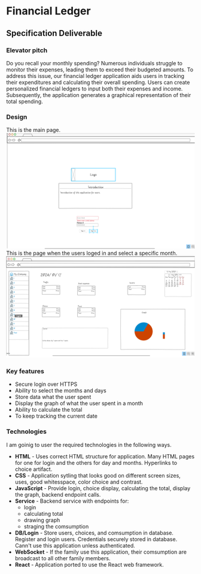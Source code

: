# Financial Ledger

## Specification Deliverable

### Elevator pitch

Do you recall your monthly spending? Numerous individuals struggle to monitor their expenses, leading them to exceed their budgeted amounts. To address this issue, our financial ledger application aids users in tracking their expenditures and calculating their overall spending. Users can create personalized financial ledgers to input both their expenses and income. Subsequently, the application generates a graphical representation of their total spending.
### Design
This is the main page.
<br>
![Main page of this application](/main.png)
<br>
This is the page when the users loged in and select a specific month.
<br>
![Page1 of this application](/page1.png)

### Key features

* Secure login over HTTPS
* Ability to select the months and days
* Store data what the user spent
* Display the graph of what the user spent in a month
* Ability to calculate the total
* To keep tracking the current date

### Technologies

I am goinig to user the required technologies in the following ways.

* **HTML** - Uses correct HTML structure for application. Many HTML pages for one for login and the others for day and months. Hyperlinks to choice artifact.
* **CSS** - Application sytling that looks good on different screen sizes, uses, good whitesspace, color choice and contrast.
* **JavaScript** - Provide login, choice display, calculating the total, display the graph, backend endpoint calls.
* **Service** - Backend service with endpoints for:
    - login
    - calculating total
    - drawing graph
    - straging the comsumption
* **DB/Login** - Store users, choices, and comsumption in database. Register and login users. Credentials securely stored in database. Cann't use this application unless authenticated.
* **WebSocket** -  If the family use this application, their comsumption are broadcast to all other family members.
* **React** - Application ported to use the React web framework.



